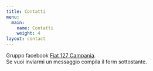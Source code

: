 ```yaml
---
title: Contatti
menu:
  main:
    name: Contatti
    weight: 4
layout: contact
---
```

Gruppo facebook [Fiat 127 Campania](https://www.facebook.com/groups/fiat127campania/).\
Se vuoi inviarmi un messaggio compila il form sottostante.
